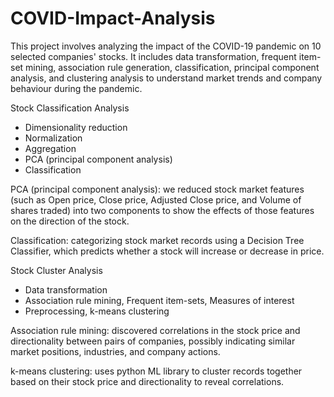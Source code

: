 # COVID-Impact-Analysis
This project involves analyzing the impact of the COVID-19 pandemic on 10 selected companies' stocks. It includes data transformation, frequent item-set mining, association rule generation, classification, principal component analysis, and clustering analysis to understand market trends and company behaviour during the pandemic.

Stock Classification Analysis
- Dimensionality reduction
- Normalization
- Aggregation
- PCA (principal component analysis)
- Classification

PCA (principal component analysis): we reduced stock market features (such as Open price, Close price, Adjusted Close price, and Volume of shares traded) into two components to show the effects of those features on the direction of the stock.

Classification: categorizing stock market records using a Decision Tree Classifier, which predicts whether a stock will increase or decrease in price.

Stock Cluster Analysis
- Data transformation
- Association rule mining, Frequent item-sets, Measures of interest
- Preprocessing, k-means clustering

Association rule mining: discovered correlations in the stock price and directionality between pairs of companies, possibly indicating similar market positions, industries, and company actions.

k-means clustering: uses python ML library to cluster records together based on their stock price and directionality to reveal correlations.
